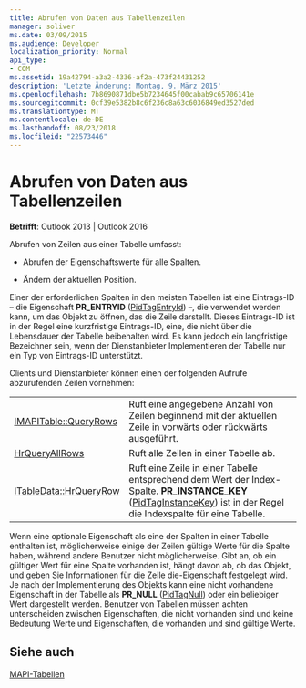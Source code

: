 ```yaml
---
title: Abrufen von Daten aus Tabellenzeilen
manager: soliver
ms.date: 03/09/2015
ms.audience: Developer
localization_priority: Normal
api_type:
- COM
ms.assetid: 19a42794-a3a2-4336-af2a-473f24431252
description: 'Letzte Änderung: Montag, 9. März 2015'
ms.openlocfilehash: 7b8690871dbe5b7234645f00cabab9c65706141e
ms.sourcegitcommit: 0cf39e5382b8c6f236c8a63c6036849ed3527ded
ms.translationtype: MT
ms.contentlocale: de-DE
ms.lasthandoff: 08/23/2018
ms.locfileid: "22573446"
---
```

# <a name="retrieving-data-from-table-rows"></a>Abrufen von Daten aus Tabellenzeilen

  
  
**Betrifft**: Outlook 2013 | Outlook 2016 
  
Abrufen von Zeilen aus einer Tabelle umfasst:
  
- Abrufen der Eigenschaftswerte für alle Spalten.
    
- Ändern der aktuellen Position.
    
Einer der erforderlichen Spalten in den meisten Tabellen ist eine Eintrags-ID – die Eigenschaft **PR_ENTRYID** ([PidTagEntryId](pidtagentryid-canonical-property.md)) –, die verwendet werden kann, um das Objekt zu öffnen, das die Zeile darstellt. Dieses Eintrags-ID ist in der Regel eine kurzfristige Eintrags-ID, eine, die nicht über die Lebensdauer der Tabelle beibehalten wird. Es kann jedoch ein langfristige Bezeichner sein, wenn der Dienstanbieter Implementieren der Tabelle nur ein Typ von Eintrags-ID unterstützt.
  
Clients und Dienstanbieter können einen der folgenden Aufrufe abzurufenden Zeilen vornehmen:
  
|||
|:-----|:-----|
|[IMAPITable::QueryRows](imapitable-queryrows.md) <br/> |Ruft eine angegebene Anzahl von Zeilen beginnend mit der aktuellen Zeile in vorwärts oder rückwärts ausgeführt.  <br/> |
|[HrQueryAllRows](hrqueryallrows.md) <br/> |Ruft alle Zeilen in einer Tabelle ab.  <br/> |
|[ITableData::HrQueryRow](itabledata-hrqueryrow.md) <br/> |Ruft eine Zeile in einer Tabelle entsprechend dem Wert der Index-Spalte. **PR_INSTANCE_KEY** ([PidTagInstanceKey](pidtaginstancekey-canonical-property.md)) ist in der Regel die Indexspalte für eine Tabelle.  <br/> |
   
Wenn eine optionale Eigenschaft als eine der Spalten in einer Tabelle enthalten ist, möglicherweise einige der Zeilen gültige Werte für die Spalte haben, während andere Benutzer nicht möglicherweise. Gibt an, ob ein gültiger Wert für eine Spalte vorhanden ist, hängt davon ab, ob das Objekt, und geben Sie Informationen für die Zeile die-Eigenschaft festgelegt wird. Je nach der Implementierung des Objekts kann eine nicht vorhandene Eigenschaft in der Tabelle als **PR_NULL** ([PidTagNull](pidtagnull-canonical-property.md)) oder ein beliebiger Wert dargestellt werden. Benutzer von Tabellen müssen achten unterscheiden zwischen Eigenschaften, die nicht vorhanden sind und keine Bedeutung Werte und Eigenschaften, die vorhanden und sind gültige Werte. 
  
## <a name="see-also"></a>Siehe auch



[MAPI-Tabellen](mapi-tables.md)

